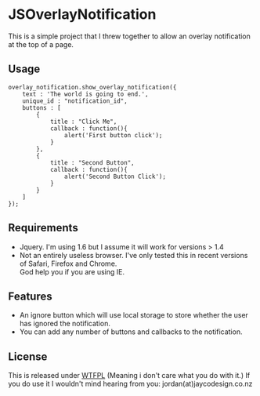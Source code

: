 # JSOverlayNotification

This is a simple project that I threw together to allow an overlay notification at the top of a page.

## Usage

	overlay_notification.show_overlay_notification({
		text : 'The world is going to end.',
		unique_id : "notification_id",
		buttons : [
			{
				title : "Click Me",
				callback : function(){
					alert('First button click');
				}						
			},
			{
				title : "Second Button",
				callback : function(){
					alert('Second Button Click');
				}						
			}
		]
	});

## Requirements
* Jquery.
I'm using 1.6 but I assume it will work for versions > 1.4
* Not an entirely useless browser.
I've only tested this in recent versions of Safari, Firefox and Chrome.   
God help you if you are using IE.

## Features
* An ignore button which will use local storage to store whether the user has ignored the notification.
* You can add any number of buttons and callbacks to the notification.

## License

This is released under [WTFPL](http://en.wikipedia.org/wiki/WTFPL) (Meaning i don't care what you do with it.)
If you do use it I wouldn't mind hearing from you: jordan(at)jaycodesign.co.nz